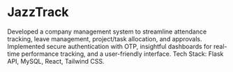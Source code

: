 # JazzTrack
Developed a company management system to streamline attendance tracking, leave management, project/task allocation, and approvals. Implemented secure authentication with OTP, insightful dashboards for real-time performance tracking, and a user-friendly interface. Tech Stack: Flask API, MySQL, React, Tailwind CSS.
